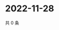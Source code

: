 # 2022-11-28

共 0 条

<!-- BEGIN WEIBO -->
<!-- 最后更新时间 Mon Nov 28 2022 13:00:45 GMT+0800 (China Standard Time) -->

<!-- END WEIBO -->
